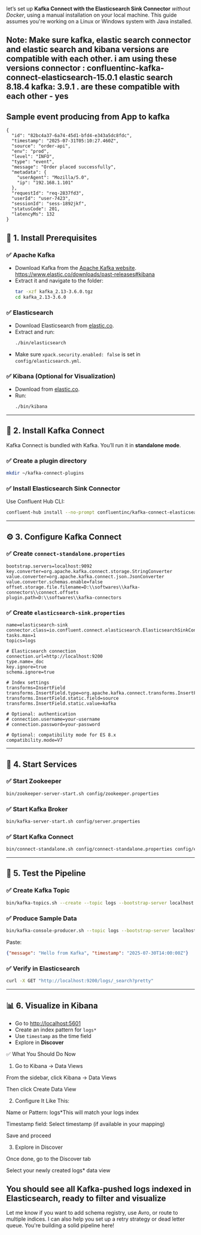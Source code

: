 let’s set up **Kafka Connect with the Elasticsearch Sink Connector** _without Docker_, using a manual installation on your local machine. This guide assumes you're working on a Linux or Windows system with Java installed.

Note: Make sure kafka, elastic search connector and elastic search and kibana versions are compatible with each other. i am using these versions connector : confluentinc-kafka-connect-elasticsearch-15.0.1 elastic search 8.18.4 kafka: 3.9.1 . are these compatible with each other - yes
---
## Sample event producing from App to kafka
```
{
  "id": "82bc4a37-6a74-45d1-bfd4-e343a5dc8fdc",
  "timestamp": "2025-07-31T05:10:27.460Z",
  "source": "order-api",
  "env": "prod",
  "level": "INFO",
  "type": "event",
  "message": "Order placed successfully",
  "metadata": {
    "userAgent": "Mozilla/5.0",
    "ip": "192.168.1.101"
  },
  "requestId": "req-2837fd3",
  "userId": "user-7423",
  "sessionId": "sess-1892jkf",
  "statusCode": 201,
  "latencyMs": 132
}
```
## 🧰 1. **Install Prerequisites**

### ✅ Apache Kafka
- Download Kafka from the [Apache Kafka website](https://kafka.apache.org/downloads). 
https://www.elastic.co/downloads/past-releases#kibana 
- Extract it and navigate to the folder:
  ```bash
  tar -xzf kafka_2.13-3.6.0.tgz
  cd kafka_2.13-3.6.0
  ```

### ✅ Elasticsearch
- Download Elasticsearch from [elastic.co](https://www.elastic.co/downloads/elasticsearch).
- Extract and run:
  ```bash
  ./bin/elasticsearch
  ```
- Make sure `xpack.security.enabled: false` is set in `config/elasticsearch.yml`.

### ✅ Kibana (Optional for Visualization)
- Download from [elastic.co](https://www.elastic.co/downloads/kibana).
- Run:
  ```bash
  ./bin/kibana
  ```

---

## 🔌 2. **Install Kafka Connect**

Kafka Connect is bundled with Kafka. You’ll run it in **standalone mode**.

### ✅ Create a plugin directory
```bash
mkdir ~/kafka-connect-plugins
```

### ✅ Install Elasticsearch Sink Connector
Use Confluent Hub CLI:
```bash
confluent-hub install --no-prompt confluentinc/kafka-connect-elasticsearch:latest --destination ~/kafka-connect-plugins
```

---

## ⚙️ 3. **Configure Kafka Connect**

### ✅ Create `connect-standalone.properties`
```properties
bootstrap.servers=localhost:9092
key.converter=org.apache.kafka.connect.storage.StringConverter
value.converter=org.apache.kafka.connect.json.JsonConverter
value.converter.schemas.enable=false
offset.storage.file.filename=D:\\softwares\\kafka-connectors\\connect.offsets
plugin.path=D:\\softwares\\kafka-connectors

```

### ✅ Create `elasticsearch-sink.properties`
```properties
name=elasticsearch-sink
connector.class=io.confluent.connect.elasticsearch.ElasticsearchSinkConnector
tasks.max=1
topics=logs

# Elasticsearch connection
connection.url=http://localhost:9200
type.name=_doc
key.ignore=true
schema.ignore=true

# Index settings
transforms=InsertField
transforms.InsertField.type=org.apache.kafka.connect.transforms.InsertField$Value
transforms.InsertField.static.field=source
transforms.InsertField.static.value=kafka

# Optional: authentication
# connection.username=your-username
# connection.password=your-password

# Optional: compatibility mode for ES 8.x
compatibility.mode=V7

```

---

## 🚀 4. **Start Services**

### ✅ Start Zookeeper
```bash
bin/zookeeper-server-start.sh config/zookeeper.properties
```

### ✅ Start Kafka Broker
```bash
bin/kafka-server-start.sh config/server.properties
```

### ✅ Start Kafka Connect
```bash
bin/connect-standalone.sh config/connect-standalone.properties config/elasticsearch-sink.properties
```

---

## 🧪 5. **Test the Pipeline**

### ✅ Create Kafka Topic
```bash
bin/kafka-topics.sh --create --topic logs --bootstrap-server localhost:9092 --partitions 1 --replication-factor 1
```

### ✅ Produce Sample Data
```bash
bin/kafka-console-producer.sh --topic logs --bootstrap-server localhost:9092
```
Paste:
```json
{"message": "Hello from Kafka", "timestamp": "2025-07-30T14:00:00Z"}
```

### ✅ Verify in Elasticsearch
```bash
curl -X GET "http://localhost:9200/logs/_search?pretty"
```

---

## 📊 6. **Visualize in Kibana**

- Go to [http://localhost:5601](http://localhost:5601)
- Create an index pattern for `logs*`
- Use `timestamp` as the time field
- Explore in **Discover**

✅ What You Should Do Now

1. Go to Kibana → Data Views

From the sidebar, click Kibana → Data Views

Then click Create Data View

2. Configure It Like This:

Name or Pattern: logs*This will match your logs index

Timestamp field: Select timestamp (if available in your mapping)

Save and proceed

3. Explore in Discover

Once done, go to the Discover tab

Select your newly created logs* data view

You should see all Kafka-pushed logs indexed in Elasticsearch, ready to filter and visualize
---

Let me know if you want to add schema registry, use Avro, or route to multiple indices. I can also help you set up a retry strategy or dead letter queue. You're building a solid pipeline here!
